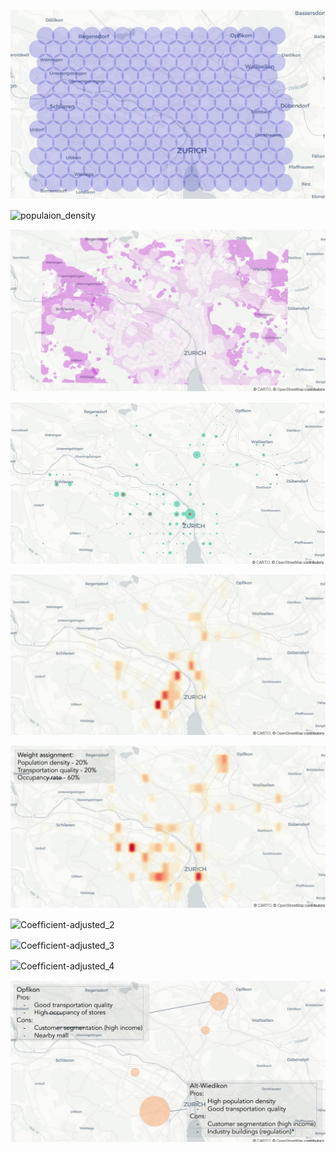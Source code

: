 ![search_iterations](Workbooks/Visualization/images/search_iterations.jpg)

![populaion_density]()

![transportation quality](https://github.com/wanaguirre/Challenge-Migros-1-Propulsion-Academy/blob/52dcef3c1531e339de29330a18bf5666b49527f7/Workbooks/Visualization/images/transportation%20quality.jpg)

![supermarkets_each_area](https://github.com/wanaguirre/Challenge-Migros-1-Propulsion-Academy/blob/52dcef3c1531e339de29330a18bf5666b49527f7/Workbooks/Visualization/images/supermarkets_each_area.jpg)

![factor_multimodel](https://github.com/wanaguirre/Challenge-Migros-1-Propulsion-Academy/blob/52dcef3c1531e339de29330a18bf5666b49527f7/Workbooks/Visualization/images/factor_multimodel.jpg)

![Coefﬁcient-adjusted](https://github.com/wanaguirre/Challenge-Migros-1-Propulsion-Academy/blob/52dcef3c1531e339de29330a18bf5666b49527f7/Workbooks/Visualization/images/Coef%EF%AC%81cient-adjusted.jpg)

![Coefﬁcient-adjusted_2]()

![Coefﬁcient-adjusted_3]()

![Coefﬁcient-adjusted_4]()

![conclusions](https://github.com/wanaguirre/Challenge-Migros-1-Propulsion-Academy/blob/18cc8a94576f3fc882c5333587bd4b9b925e8993/Workbooks/Visualization/images/conclusions.jpg)
